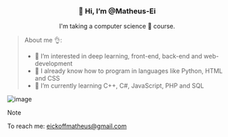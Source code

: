 <div align="center">
<h3>👋 Hi, I’m @Matheus-Ei</h3>
<p>I'm taking a computer science 🤖 course.</p>
</div>

> About me 👌:
> - 👀 I’m interested in deep learning, front-end, back-end and web-development
> - 🧨 I already know how to program in languages ​​like Python, HTML and CSS
> - 🌱 I’m currently learning C++, C#, JavaScript, PHP and SQL

![image](https://github.com/Matheus-Ei/Matheus-Ei/assets/127603510/f1fe0e15-845d-4d4a-baae-712fe3fd16ce)

> [!NOTE]
> To reach me: eickoffmatheus@gmail.com
